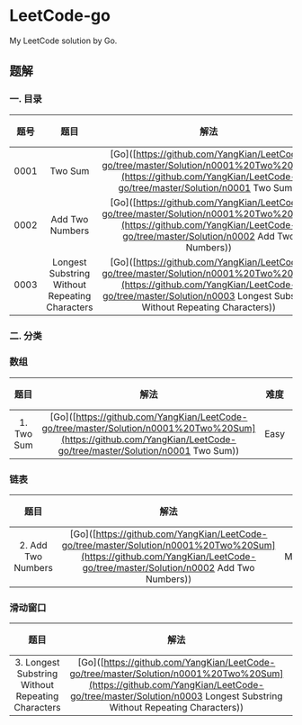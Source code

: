 # LeetCode-go
My LeetCode solution by Go.



## 题解

### 一. 目录

| 题号 |                      题目                      |                             解法                             |  难度  | 收藏 |
| :--: | :--------------------------------------------: | :----------------------------------------------------------: | :----: | :--: |
| 0001 |                    Two Sum                     | [Go]([https://github.com/YangKian/LeetCode-go/tree/master/Solution/n0001%20Two%20Sum](https://github.com/YangKian/LeetCode-go/tree/master/Solution/n0001 Two Sum)) |  Easy  |      |
| 0002 |                Add Two Numbers                 | [Go]([https://github.com/YangKian/LeetCode-go/tree/master/Solution/n0001%20Two%20Sum](https://github.com/YangKian/LeetCode-go/tree/master/Solution/n0002 Add Two Numbers)) | Medium |      |
| 0003 | Longest Substring Without Repeating Characters | [Go]([https://github.com/YangKian/LeetCode-go/tree/master/Solution/n0001%20Two%20Sum](https://github.com/YangKian/LeetCode-go/tree/master/Solution/n0003 Longest Substring Without Repeating Characters)) | Medium |      |

 ### 二. 分类

### 数组

|    题目    |                             解法                             | 难度 | 补充 |
| :--------: | :----------------------------------------------------------: | :--: | :--: |
| 1. Two Sum | [Go]([https://github.com/YangKian/LeetCode-go/tree/master/Solution/n0001%20Two%20Sum](https://github.com/YangKian/LeetCode-go/tree/master/Solution/n0001 Two Sum)) | Easy |      |

### 链表

|        题目        |                             解法                             |  难度  | 补充 |
| :----------------: | :----------------------------------------------------------: | :----: | :--: |
| 2. Add Two Numbers | [Go]([https://github.com/YangKian/LeetCode-go/tree/master/Solution/n0001%20Two%20Sum](https://github.com/YangKian/LeetCode-go/tree/master/Solution/n0002 Add Two Numbers)) | Medium |      |

### 滑动窗口

|                       题目                        |                             解法                             |  难度  | 补充 |
| :-----------------------------------------------: | :----------------------------------------------------------: | :----: | :--: |
| 3. Longest Substring Without Repeating Characters | [Go]([https://github.com/YangKian/LeetCode-go/tree/master/Solution/n0001%20Two%20Sum](https://github.com/YangKian/LeetCode-go/tree/master/Solution/n0003 Longest Substring Without Repeating Characters)) | Medium |      |

